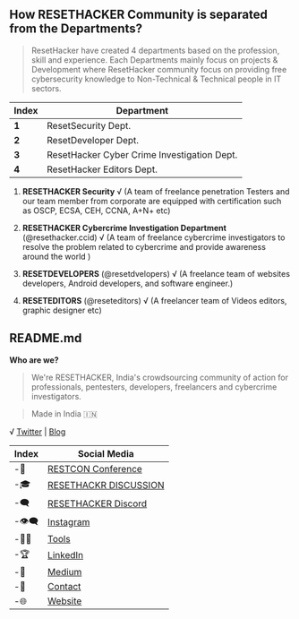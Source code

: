 ## How RESETHACKER Community is separated from the Departments?

> ResetHacker have created 4 departments based on the profession, skill and experience. Each Departments mainly focus on projects & Development where ResetHacker community focus on providing free cybersecurity knowledge to Non-Technical & Technical people in IT sectors.

Index | Department 
--- | ---
**1** | ResetSecurity Dept.
**2** | ResetDeveloper Dept.
**3** | ResetHacker Cyber Crime Investigation Dept.
**4** | ResetHacker Editors Dept.


 1. **RESETHACKER Security**
√ (A team of freelance penetration Testers and our team member from corporate are equipped with certification such as OSCP, ECSA, CEH, CCNA, A+N+  etc)

 2. **RESETHACKER Cybercrime Investigation Department** (@resethacker.ccid)
√ (A team of freelance cybercrime investigators to resolve the problem related to cybercrime and provide awareness around the world )

 3. **RESETDEVELOPERS** (@resetdvelopers)
√ (A freelance team of websites developers, Android developers, and software engineer.) 

 4. **RESETEDITORS** (@reseteditors)
√ (A freelancer team of Videos editors, graphic designer etc)

## README.md
**Who are we?**
> We're RESETHACKER, India's crowdsourcing community of action for professionals, pentesters, developers, freelancers and cybercrime investigators. 

> Made in India 🇮🇳 

√ [Twitter](https://twitter.com/resethacker) | [Blog](https://instagram.com/@resethacker/)

Index | Social Media
--- | ---
-📢 | [RESTCON Conference](https://youtube.com/playlist?list=PLNR8n-5bMyMOMHqJS2drxIA78IOPxTBCO) 
-🎓 | [RESETHACKR DISCUSSION](https://t.me/resethacker/) 
-🗨 | [RESETHACKER Discord](https://discord.gg/HbM3435JcX)
-👁️‍🗨️ | [Instagram ](https://instagram.com/@resethacker/) 
-👩‍💻 | [Tools](https://github.com/RESETHACKER) 
-🏆 | [LinkedIn](https://www.linkedin.com/in/RESETHACKER/) 
-💬 | [Medium](https://www.resethackerofficial.medium.com/)
-📩 | [Contact](resethackerteam@gmail.com)
-🌐 | [Website](https://resethacker.com/) 



